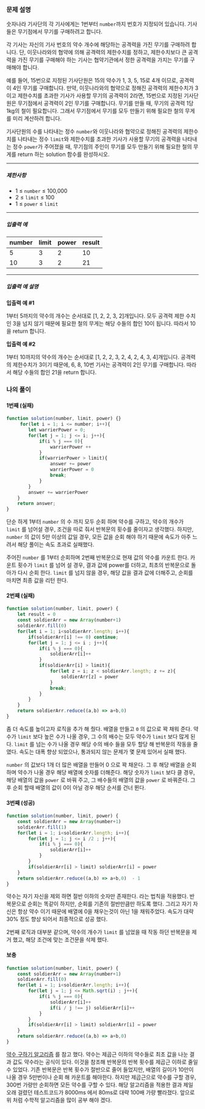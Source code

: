 ### 문제 설명

숫자나라 기사단의 각 기사에게는 1번부터 `number`까지 번호가 지정되어 있습니다. 기사들은 무기점에서 무기를 구매하려고 합니다.

각 기사는 자신의 기사 번호의 약수 개수에 해당하는 공격력을 가진 무기를 구매하려 합니다. 단, 이웃나라와의 협약에 의해 공격력의 제한수치를 정하고, 제한수치보다 큰 공격력을 가진 무기를 구매해야 하는 기사는 협약기관에서 정한 공격력을 가지는 무기를 구매해야 합니다.

예를 들어, 15번으로 지정된 기사단원은 15의 약수가 1, 3, 5, 15로 4개 이므로, 공격력이 4인 무기를 구매합니다. 만약, 이웃나라와의 협약으로 정해진 공격력의 제한수치가 3이고 제한수치를 초과한 기사가 사용할 무기의 공격력이 2라면, 15번으로 지정된 기사단원은 무기점에서 공격력이 2인 무기를 구매합니다. 무기를 만들 때, 무기의 공격력 1당 1kg의 철이 필요합니다. 그래서 무기점에서 무기를 모두 만들기 위해 필요한 철의 무게를 미리 계산하려 합니다.

기사단원의 수를 나타내는 정수 `number`와 이웃나라와 협약으로 정해진 공격력의 제한수치를 나타내는 정수 `limit`와 제한수치를 초과한 기사가 사용할 무기의 공격력을 나타내는 정수 `power`가 주어졌을 때, 무기점의 주인이 무기를 모두 만들기 위해 필요한 철의 무게를 return 하는 solution 함수를 완성하시오.

---

##### 제한사항

-   1 ≤ `number` ≤ 100,000
-   2 ≤ `limit` ≤ 100
-   1 ≤ `power` ≤ `limit`

---

##### 입출력 예

| number | limit | power | result |
| ------ | ----- | ----- | ------ |
| 5      | 3     | 2     | 10     |
| 10     | 3     | 2     | 21       |

---

##### 입출력 예 설명

**입출력 예 #1**

1부터 5까지의 약수의 개수는 순서대로 [1, 2, 2, 3, 2]개입니다. 모두 공격력 제한 수치인 3을 넘지 않기 때문에 필요한 철의 무게는 해당 수들의 합인 10이 됩니다. 따라서 10을 return 합니다.

**입출력 예 #2**

1부터 10까지의 약수의 개수는 순서대로 [1, 2, 2, 3, 2, 4, 2, 4, 3, 4]개입니다. 공격력의 제한수치가 3이기 때문에, 6, 8, 10번 기사는 공격력이 2인 무기를 구매합니다. 따라서 해당 수들의 합인 21을 return 합니다.


### 나의 풀이

#### 1번째 (실패)
```js
function solution(number, limit, power) {}
	 for(let i = 1; i <= number; i++){
        let warrierPower = 0;
        for(let j = 1; j <= i; j++){
            if(i % j === 0){
                warrierPower ++
            }
            if(warrierPower > limit){
                answer += power
                warrierPower = 0
                break;
            }
        }
        answer += warrierPower
    }
    return answer;
}
```

단순 하게 1부터 `number` 의 수 까지 모두 순회 하며 약수를 구하고, 약수의 개수가 `limit` 를 넘어설 경우, 조건을 따로 줘서 반복문의 횟수를 줄이자고 생각했다. 
하지만, `number` 의 값이 5만 이상의 값일 경우, 모든 값을 순회 해야 하기 때문에 속도가 아주 느려서 해당 풀이는 속도 초과로 실패했다.

주어진 `number` 를 1부터 순회하며 2번째 반복문으로 현재 값의 약수를 카운트 한다.
카운트 횟수가 `limit` 를 넘어 설 경우, 결과 값에 power를 더하고, 최초의 반복문으로 돌아가 다시 순회 한다.
`limit` 를 넘지 않을 경우, 해당 값을 결과 값에 더해주고, 순회를 마치면 최종 값을 리턴 한다.

#### 2번째 (실패)
```js
function solution(number, limit, power) {
    let result = 0
    const soldierArr = new Array(number+1)
    soldierArr.fill(0)
    for(let i = 1; i<soldierArr.length; i++){
        if(soldierArr[i] !== 0) continue;
        for(let j = 1; j <= i ; j++){
            if(i % j === 0){
                soldierArr[i]++
            }
            if(soldierArr[i] > limit){
                for(let z = i; z < soldierArr.length; z += z){
                    soldierArr[z] = power
                }
                break;
            }
        }
    }
    return soldierArr.reduce((a,b) => a+b,0) 
}
```

좀 더 속도를 높이고자 로직을 추가 해 줬다. 배열을 만들고 `0` 의 값으로 꽉 채워 준다.
약수가 `limit` 보다 높은 수가 나올 경우, 그 수의 배수는 모두 약수가 `limit` 보다 많게 된다. `limit` 를 넘는 수가 나올 경우 해당 수의 배수 들을 모두 할당 해 반복문의 작동을 줄였다.
속도는 대폭 향상 되었으나, 통과되지 않는 문제가 몇 문제 있어서 실패 했다.

`number` 의 값보다 1개 더 많은 배열을 만들어 0 으로 꽉 채운다. 그 후 해당 배열을 순회 하며 약수가 나올 경우 해당 배열에 숫자를 더해준다. 해당 숫자가 `limit` 보다 클 경우, 해당 배열의 값을 `power` 로 바꿔 주고, 그 배수들의  배열의 값을 `power` 로 바꿔준다. 그 후 순회 할때 배열의 값이 0이 아닐 경우 해당 순서를 건너 뛴다.


#### 3번째 (성공)
```js
function solution(number, limit, power) {
    const soldierArr = new Array(number+1)
    soldierArr.fill(1)
    for(let i = 1; i<soldierArr.length; i++){
        for(let j = 1; j <= i /2 ; j++){
            if(i % j === 0){
                soldierArr[i]++
            }
        }
        if(soldierArr[i] > limit) soldierArr[i] = power
    }
    return soldierArr.reduce((a,b) => a+b,0)  - 1
}
```

약수는 자기 자신을 제외 하면 절반 이하의 숫자만 존재한다. 라는 법칙을 적용했다.
반복문으로 순회는 똑같이 하지만, 순회를 기존의 절반만큼만 하도록 했다. 그리고 자기 자신은 항상 약수 이기 때문에 배열에 0을 채우는것이 아닌 1을 채워주었다.
속도가 대략 30% 정도 향상 되어서 최종적으로 성공 했다.

2번째 로직과 대부분 같으며, 약수의 개수가 `limit` 를 넘었을 때 작동 하던 반복문을 제거 했고, 해당 조건에 맞는 조건문을 삭제 했다. 


#### 보충
```js
function solution(number, limit, power) {
    const soldierArr = new Array(number+1)
    soldierArr.fill(0)
    for(let i = 1; i<soldierArr.length; i++){
        for(let j = 1; j <= Math.sqrt(i) ; j++){
            if(i % j === 0){
                soldierArr[i]++
                if(i / j !== j) soldierArr[i]++
            }
        }
        if(soldierArr[i] > limit) soldierArr[i] = power
    }
    return soldierArr.reduce((a,b) => a+b,0)
}
```

[약수 구하기 알고리즘](https://mine-it-record.tistory.com/m/522) 를 참고 했다. 약수는 제곱근 이하의 약수들로 최초 값을 나눈 결과 값도 약수라는 공식이 있다.
이것을 참조해 반복문의 반복 횟수를 제곱근 이하로 줄일 수 있었다. 기존 반복문은 반복 횟수가 절반으로 줄어 들었지만, 배열의 길이가 10만이 나올 경우 5만번이나 순회 해 카운트를 해야한다.
하지만 제곱근으로 약수를 구할 경우, 300번 가량만 순회하면 모든 약수를 구할 수 있다.
해당 알고리즘을 적용한 결과 제일 오래 걸렸던 테스트코드가 8000ms 에서 80ms로 대략 100배 가량 빨라졌다.
앞으로 위 처럼 수학적 알고리즘을 많이 공부 해야 겠다.
